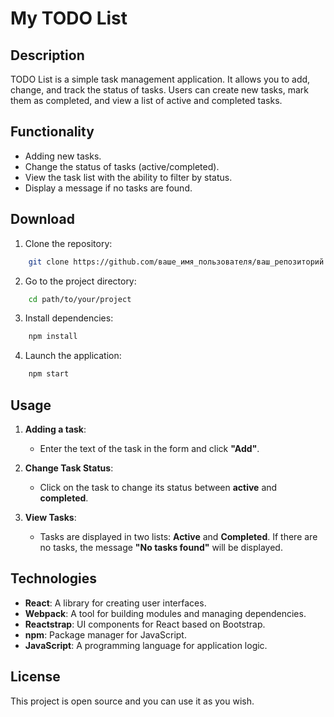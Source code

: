 # My TODO List

## Description

TODO List is a simple task management application. It allows you to add, change, and track the status of tasks. Users can create new tasks, mark them as completed, and view a list of active and completed tasks.

## Functionality

- Adding new tasks.
- Change the status of tasks (active/completed).
- View the task list with the ability to filter by status.
- Display a message if no tasks are found.

## Download

1. Clone the repository:
```bash
    git clone https://github.com/ваше_имя_пользователя/ваш_репозиторий.git
```

2. Go to the project directory:
```bash
    cd path/to/your/project
```

3. Install dependencies:
```bash
    npm install
```

4. Launch the application:
```bash
    npm start
```

## Usage

1. **Adding a task**: 
   - Enter the text of the task in the form and click **"Add"**.

2. **Change Task Status**:
    - Click on the task to change its status between **active** and **completed**.

3. **View Tasks**:
    - Tasks are displayed in two lists: **Active** and **Completed**. If there are no tasks, the message **"No tasks found"** will be displayed.

## Technologies

- **React**: A library for creating user interfaces.
- **Webpack**: A tool for building modules and managing dependencies.
- **Reactstrap**: UI components for React based on Bootstrap.
- **npm**: Package manager for JavaScript.
- **JavaScript**: A programming language for application logic.

## License

This project is open source and you can use it as you wish.